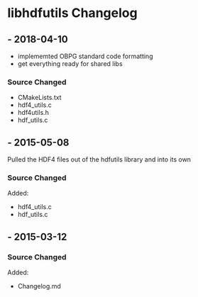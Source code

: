 
# libhdfutils Changelog

## <VERSION STILL IN LIMBO> - 2018-04-10

- implememted OBPG standard code formatting
- get everything ready for shared libs

### Source Changed
  * CMakeLists.txt
  * hdf4_utils.c
  * hdf4utils.h
  * hdf_utils.c

## <VERSION STILL IN LIMBO> - 2015-05-08

Pulled the HDF4 files out of the hdfutils library and into its own

### Source Changed
Added:
  * hdf4_utils.c
  * hdf_utils.c

## <VERSION> - 2015-03-12
### Source Changed
Added:
  * Changelog.md
